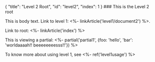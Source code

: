<meta>
{
	"title": "Level 2 Root",
    "id": "level2",
    "index": 1
}
</meta>
### This is the Level 2 root

This is body text. Link to level 1: <%- linkArticle('level1/document2') %>.

Link to root: <%- linkArticle('index') %>

This is viewing a partial: <%- partial('partial1', {foo: 'hello', 'bar': 'worldaaaah!! beeeeeeeesss!!'}) %>

To know more about using level 1, see <%- ref('level1usage') %>